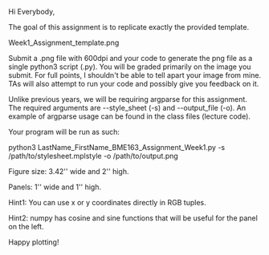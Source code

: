 Hi Everybody,

The goal of this assignment is to replicate exactly the provided template.

Week1_Assignment_template.png

Submit a .png file with 600dpi and your code to generate the png file as a single python3 script (.py). You will be graded primarily on the image you submit. For full points, I shouldn't be able to tell apart your image from mine. TAs will also attempt to run your code and possibly give you feedback on it. 

Unlike previous years, we will be requiring argparse for this assignment. The required arguments are --style_sheet (-s) and --output_file (-o). An example of argparse usage can be found in the class files (lecture code).

Your program will be run as such:

python3 LastName_FirstName_BME163_Assignment_Week1.py -s /path/to/stylesheet.mplstyle -o /path/to/output.png

 

Figure size: 3.42'' wide and 2'' high.

Panels: 1'' wide and 1'' high.

Hint1: You can use x or y coordinates directly in RGB tuples.

Hint2: numpy has cosine and sine functions that will be useful for the panel on the left.

Happy plotting!
